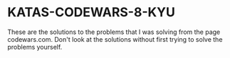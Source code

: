 # KATAS-CODEWARS-8-KYU
These are the solutions to the problems that I was solving from the page codewars.com.
Don't look at the solutions without first trying to solve the problems yourself.
